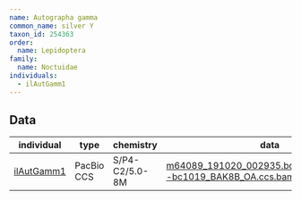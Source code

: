 ```yaml
---
name: Autographa gamma
common_name: silver Y
taxon_id: 254363
order:
  name: Lepidoptera
family:
  name: Noctuidae
individuals:
  - ilAutGamm1
---
```


## Data

| individual | type       | chemistry      | data |
| ---------- | ---------- | -------------- | ---- |
| [ilAutGamm1](../individuals/ilAutGamm1.md) | PacBio CCS | S/P4-C2/5.0-8M | [m64089_191020_002935.bc1019_BAK8B_OA--bc1019_BAK8B_OA.ccs.bam](https://darwin.cog.sanger.ac.uk/insects/Autographa_gamma/ilAutGamm1/genomic_data/pacbio/m64089_191020_002935.bc1019_BAK8B_OA--bc1019_BAK8B_OA.ccs.bam) [[pbi](https://darwin.cog.sanger.ac.uk/insects/Autographa_gamma/ilAutGamm1/genomic_data/pacbio/m64089_191020_002935.bc1019_BAK8B_OA--bc1019_BAK8B_OA.ccs.bam.pbi)]|
